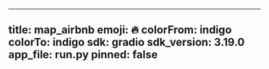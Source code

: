 
---
title: map_airbnb 
emoji: 🔥
colorFrom: indigo
colorTo: indigo
sdk: gradio
sdk_version: 3.19.0
app_file: run.py
pinned: false
---
